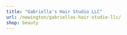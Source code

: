 ```yaml
---
title: "Gabriella's Hair Studio LLC"
url: /newington/gabriellas-hair-studio-llc/
shop: beauty
---
```

